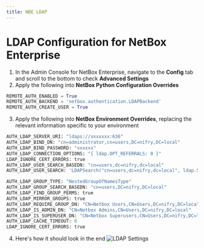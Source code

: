 ```yaml
---
title: NBE LDAP
---
```

# LDAP Configuration for NetBox Enterprise

1. In the Admin Console for NetBox Enterprise, navigate to the **Config** tab and scroll to the bottom to check **Advanced Settings**
2. Apply the following into **NetBox Python Configuration Overrides**
```python
REMOTE_AUTH_ENABLED = True
REMOTE_AUTH_BACKEND = 'netbox.authentication.LDAPBackend'
REMOTE_AUTH_CREATE_USER = True
```
3. Apply the following into **NetBox Environment Overrides**, replacing the relevant information specific to your environment
```python
AUTH_LDAP_SERVER_URI: "ldaps://xxxxxxx:636"
AUTH_LDAP_BIND_DN: "cn=administrator,cn=users,DC=nifry,DC=local"
AUTH_LDAP_BIND_PASSWORD: "xxxxxx"
AUTH_LDAP_CONNECTION_OPTIONS: "{ ldap.OPT_REFERRALS: 0 }"
LDAP_IGNORE_CERT_ERRORS: true
AUTH_LDAP_USER_SEARCH_BASEDN: "cn=users,dc=nifry,dc=local"
AUTH_LDAP_USER_SEARCH: 'LDAPSearch("cn=users,dc=nifry,dc=local", ldap.SCOPE_SUBTREE, "sAMAccountName=%(user)s")'

AUTH_LDAP_GROUP_TYPE: "NestedGroupOfNamesType"
AUTH_LDAP_GROUP_SEARCH_BASEDN: "cn=users,DC=nifry,DC=local"
AUTH_LDAP_FIND_GROUP_PERMS: true
AUTH_LDAP_MIRROR_GROUPS: true
AUTH_LDAP_REQUIRE_GROUP_DN: "CN=Netbox Users,CN=Users,DC=nifry,DC=local"
AUTH_LDAP_IS_ADMIN_DN: "CN=Netbox Admins,CN=Users,DC=nifry,DC=local"
AUTH_LDAP_IS_SUPERUSER_DN: "CN=Netbox Superusers,CN=Users,DC=nifry,DC=local"
AUTH_LDAP_CACHE_TIMEOUT: 0
LDAP_IGNORE_CERT_ERRORS: true
```
4. Here's how it should look in the end
![LDAP Settings](../images/netbox-enterprise/LDAP/netbox-enterprise-ec-ldap.png)
